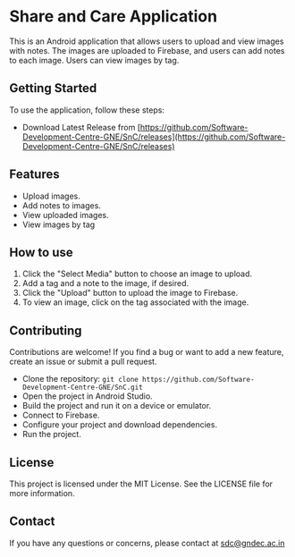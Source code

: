 # Share and Care Application

This is an Android application that allows users to upload and view images with notes. The images are uploaded to Firebase, and users can add notes to each image. Users can view images by tag.

## Getting Started

To use the application, follow these steps:

- Download Latest Release from [https://github.com/Software-Development-Centre-GNE/SnC/releases](https://github.com/Software-Development-Centre-GNE/SnC/releases)

## Features

- Upload images.
- Add notes to images.
- View uploaded images.
- View images by tag

## How to use

1. Click the "Select Media" button to choose an image to upload.
2. Add a tag and a note to the image, if desired.
3. Click the "Upload" button to upload the image to Firebase.
4. To view an image, click on the tag associated with the image.

## Contributing

Contributions are welcome! If you find a bug or want to add a new feature, create an issue or submit a pull request.

- Clone the repository: `git clone https://github.com/Software-Development-Centre-GNE/SnC.git`
- Open the project in Android Studio.
- Build the project and run it on a device or emulator.
- Connect to Firebase.
- Configure your project and download dependencies.
- Run the project.


## License

This project is licensed under the MIT License. See the LICENSE file for more information.

## Contact

If you have any questions or concerns, please contact at sdc@gndec.ac.in
